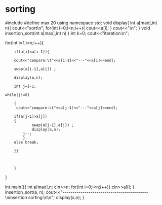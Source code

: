 # sorting


#include<iostream>
#define max 20
using namespace std;
void display( int a[max],int n){
	cout<<"sort\n";
	for(int i=0;i<n;i++){
		cout<<a[i];
	}
	cout<<"\n";
}
void insertion_sort(int a[max],int n)
{ int k=0;
cout<<"iteration:\n";

for(int i=1;i<n;i++){
	
		if(a[i]<a[i-1]){
			
		cout<<"compare:\t"<<a[i-1]<<"---"<<a[i]<<endl;
			
		swap(a[i-1],a[i]) ;
		
		display(a,n);
		
		int j=i-1;
		
	while(j!=0)
	
		{
		 cout<<"compare:\t"<<a[j-1]<<"---"<<a[j]<<endl;
		
		if(a[j-1]>a[j])
		{
				swap(a[j-1],a[j]) ;
				display(a,n);
			j--; 
			}
		else break;
			
		}}
		
		
		
		}
		
	
		
	
}

int main(){
	int a[max],n;
	cin>>n;
	for(int i=0;i<n;i++){
		cin>>a[i];
	}
	insertion_sort(a, n);
	cout<<"-------------------------------------------\ninsertion sorting:\n\n";
	display(a,n);
}
